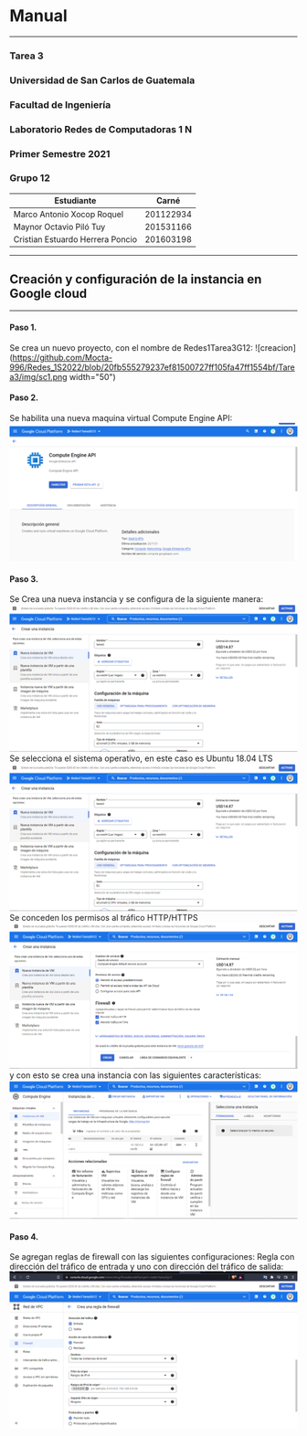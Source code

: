 # **Manual** 
---
### Tarea 3 
### Universidad de San Carlos de Guatemala
### Facultad de Ingeniería 
### Laboratorio Redes de Computadoras 1 N
### Primer Semestre 2021
### Grupo 12
| Estudiante | Carné | 
| ------ | ------ |
| Marco Antonio Xocop Roquel | 201122934 |
| Maynor Octavio Piló Tuy | 201531166 |
| Cristian Estuardo Herrera Poncio | 201603198 |

---
## Creación y configuración de la instancia en Google cloud
---
#### Paso 1.
Se crea un nuevo proyecto, con el nombre de Redes1Tarea3G12:
![creacion](https://github.com/Mocta-996/Redes_1S2022/blob/20fb555279237ef81500727ff105fa47ff1554bf/Tarea3/img/sc1.png width="50")
#### Paso 2.
Se habilita una nueva maquina virtual Compute Engine API:
![creacion](https://github.com/Mocta-996/Redes_1S2022/blob/20fb555279237ef81500727ff105fa47ff1554bf/Tarea3/img/sc2.png)
#### Paso 3.
Se Crea una nueva instancia y se configura de la siguiente manera:
![creacion](https://github.com/Mocta-996/Redes_1S2022/blob/20fb555279237ef81500727ff105fa47ff1554bf/Tarea3/img/sc5.png)
Se selecciona el sistema operativo, en este caso es Ubuntu 18.04 LTS
![creacion](https://github.com/Mocta-996/Redes_1S2022/blob/20fb555279237ef81500727ff105fa47ff1554bf/Tarea3/img/sc5.png)
Se conceden los permisos  al tráfico HTTP/HTTPS
![creacion](https://github.com/Mocta-996/Redes_1S2022/blob/20fb555279237ef81500727ff105fa47ff1554bf/Tarea3/img/sc7.png)
y con esto se crea una instancia con las siguientes características:
![creacion](https://github.com/Mocta-996/Redes_1S2022/blob/20fb555279237ef81500727ff105fa47ff1554bf/Tarea3/img/sc9.png)
#### Paso 4.
Se agregan reglas de firewall con las siguientes configuraciones:
Regla con dirección del tráfico de entrada y uno con dirección del tráfico de salida:
![creacion](https://github.com/Mocta-996/Redes_1S2022/blob/20fb555279237ef81500727ff105fa47ff1554bf/Tarea3/img/sc14.png)




